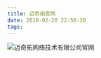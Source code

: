 ```yaml
---
title: 迈奇拓官网
date: 2018-02-20 22:50:20
tags:
---
```


![迈奇拓网络技术有限公司官网](/images/works/9迈奇拓网络技术有限公司官网.jpg)
